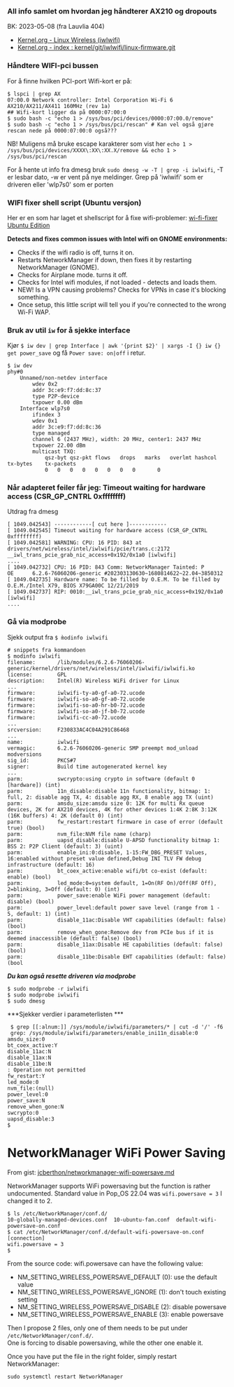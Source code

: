 ### All info samlet om hvordan jeg håndterer AX210 og dropouts

BK: 2023-05-08 (fra Lauvlia 404)

* [Kernel.org - Linux Wireless (iwlwifi)](https://wireless.wiki.kernel.org/en/users/drivers/iwlwifi)
* [Kernel.org - index : kernel/git/iwlwifi/linux-firmware.git](https://git.kernel.org/pub/scm/linux/kernel/git/iwlwifi/linux-firmware.git/)

### Håndtere WIFI-pci bussen

For å finne hvilken PCI-port Wifi-kort er på:

``` console
$ lspci | grep AX
07:00.0 Network controller: Intel Corporation Wi-Fi 6 AX210/AX211/AX411 160MHz (rev 1a)
## Wifi-kort ligger da på 0000:07:00:0 
$ sudo bash -c "echo 1 > /sys/bus/pci/devices/0000:07:00.0/remove"
$ sudo bash -c "echo 1 > /sys/bus/pci/rescan" # Kan vel også gjøre rescan nede på 0000:07:00:0 også???
```
NB!  Muligens må bruke escape karakterer som vist her `echo 1 > /sys/bus/pci/devices/XXXX\:XX\:XX.X/remove && echo 1 > /sys/bus/pci/rescan`


For å hente ut info fra dmesg bruk `sudo dmesg -w -T | grep -i iwlwifi`, -T er lesbar dato, -w er vent på nye meldinger.
Grep på 'iwlwifi' som er driveren eller 'wlp7s0' som er porten


### WIFI fixer shell script (Ubuntu versjon)
Her er en som har laget et shellscript for å fixe wifi-problemer:  [wi-fi-fixer Ubuntu Edition](https://github.com/ctsdownloads/wi-fi-fixer)

**Detects and fixes common issues with Intel wifi on GNOME environments:**

- Checks if the wifi radio is off, turns it on.
- Restarts NetworkManager if down, then fixes it by restarting NetworkManager (GNOME).
- Checks for Airplane mode. turns it off.
- Checks for Intel wifi modules, if not loaded - detects and loads them.
- NEW! Is a VPN causing problems? Checks for VPNs in case it's blocking something.
- Once setup, this little script will tell you if you're connected to the wrong Wi-Fi WAP.

### Bruk av util `iw` for å sjekke interface

Kjør `$ iw dev | grep Interface | awk '{print $2}' | xargs -I {} iw {} get power_save`  og få `Power save: on|off`
 i retur.
 
```console
$ iw dev
phy#0
	Unnamed/non-netdev interface
		wdev 0x2
		addr 3c:e9:f7:dd:8c:37
		type P2P-device
		txpower 0.00 dBm
	Interface wlp7s0
		ifindex 3
		wdev 0x1
		addr 3c:e9:f7:dd:8c:36
		type managed
		channel 6 (2437 MHz), width: 20 MHz, center1: 2437 MHz
		txpower 22.00 dBm
		multicast TXQ:
			qsz-byt	qsz-pkt	flows	drops	marks	overlmt	hashcol	tx-bytes	tx-packets
			0	0	0	0	0	0	0	0		0
```

### Når adapteret feiler får jeg: Timeout waiting for hardware access (CSR_GP_CNTRL 0xffffffff)

Utdrag fra dmesg
```console
[ 1049.042543] ------------[ cut here ]------------
[ 1049.042545] Timeout waiting for hardware access (CSR_GP_CNTRL 0xffffffff)
[ 1049.042581] WARNING: CPU: 16 PID: 843 at drivers/net/wireless/intel/iwlwifi/pcie/trans.c:2172 __iwl_trans_pcie_grab_nic_access+0x192/0x1a0 [iwlwifi]
....
[ 1049.042732] CPU: 16 PID: 843 Comm: NetworkManager Tainted: P           OE      6.2.6-76060206-generic #202303130630~1680814622~22.04~3850312
[ 1049.042735] Hardware name: To be filled by O.E.M. To be filled by O.E.M./Intel X79, BIOS X79GA00C 12/21/2019
[ 1049.042737] RIP: 0010:__iwl_trans_pcie_grab_nic_access+0x192/0x1a0 [iwlwifi]
....
```
### Gå via modprobe

Sjekk output fra `$ m̀odinfo iwlwifi`

```console
# snippets fra kommandoen 
$ modinfo iwlwifi
filename:       /lib/modules/6.2.6-76060206-generic/kernel/drivers/net/wireless/intel/iwlwifi/iwlwifi.ko
license:        GPL
description:    Intel(R) Wireless WiFi driver for Linux
...
firmware:       iwlwifi-ty-a0-gf-a0-72.ucode
firmware:       iwlwifi-so-a0-gf-a0-72.ucode
firmware:       iwlwifi-so-a0-hr-b0-72.ucode
firmware:       iwlwifi-so-a0-jf-b0-72.ucode
firmware:       iwlwifi-cc-a0-72.ucode
...
srcversion:     F230833AC4C04A291C86468
...
name:           iwlwifi
vermagic:       6.2.6-76060206-generic SMP preempt mod_unload modversions 
sig_id:         PKCS#7
signer:         Build time autogenerated kernel key
...
parm:           swcrypto:using crypto in software (default 0 [hardware]) (int)
parm:           11n_disable:disable 11n functionality, bitmap: 1: full, 2: disable agg TX, 4: disable agg RX, 8 enable agg TX (uint)
parm:           amsdu_size:amsdu size 0: 12K for multi Rx queue devices, 2K for AX210 devices, 4K for other devices 1:4K 2:8K 3:12K (16K buffers) 4: 2K (default 0) (int)
parm:           fw_restart:restart firmware in case of error (default true) (bool)
parm:           nvm_file:NVM file name (charp)
parm:           uapsd_disable:disable U-APSD functionality bitmap 1: BSS 2: P2P Client (default: 3) (uint)
parm:           enable_ini:0:disable, 1-15:FW_DBG_PRESET Values, 16:enabled without preset value defined,Debug INI TLV FW debug infrastructure (default: 16)
parm:           bt_coex_active:enable wifi/bt co-exist (default: enable) (bool)
parm:           led_mode:0=system default, 1=On(RF On)/Off(RF Off), 2=blinking, 3=Off (default: 0) (int)
parm:           power_save:enable WiFi power management (default: disable) (bool)
parm:           power_level:default power save level (range from 1 - 5, default: 1) (int)
parm:           disable_11ac:Disable VHT capabilities (default: false) (bool)
parm:           remove_when_gone:Remove dev from PCIe bus if it is deemed inaccessible (default: false) (bool)
parm:           disable_11ax:Disable HE capabilities (default: false) (bool)
parm:           disable_11be:Disable EHT capabilities (default: false) (bool
```

***Du kan også resette driveren via modprobe***
```console
$ sudo modprobe -r iwlwifi
$ sudo modprobe iwlwifi
$ sudo dmesg
```

***Sjekker verdier i parameterlisten ***

```console
 $ grep [[:alnum:]] /sys/module/iwlwifi/parameters/* | cut -d '/' -f6
 grep: /sys/module/iwlwifi/parameters/enable_ini11n_disable:0
amsdu_size:0
bt_coex_active:Y
disable_11ac:N
disable_11ax:N
disable_11be:N
: Operation not permitted
fw_restart:Y
led_mode:0
nvm_file:(null)
power_level:0
power_save:N
remove_when_gone:N
swcrypto:0
uapsd_disable:3
$
```


NetworkManager WiFi Power Saving
================================

From gist: [jcberthon/networkmanager-wifi-powersave.md](https://gist.github.com/jcberthon/ea8cfe278998968ba7c5a95344bc8b55)

NetworkManager supports WiFi powersaving but the function is rather undocumented. Standard value in Pop_OS 22.04 was `wifi.powersave = 3`
I changed it to 2.

```console
$ ls /etc/NetworkManager/conf.d/
10-globally-managed-devices.conf  10-ubuntu-fan.conf  default-wifi-powersave-on.conf
$ cat /etc/NetworkManager/conf.d/default-wifi-powersave-on.conf
[connection]
wifi.powersave = 3
$ 
```


From the source code: wifi.powersave can have the following value:

  - NM_SETTING_WIRELESS_POWERSAVE_DEFAULT (0): use the default value
  - NM_SETTING_WIRELESS_POWERSAVE_IGNORE  (1): don't touch existing setting
  - NM_SETTING_WIRELESS_POWERSAVE_DISABLE (2): disable powersave
  - NM_SETTING_WIRELESS_POWERSAVE_ENABLE  (3): enable powersave

Then I propose 2 files, only one of them needs to be put under `/etc/NetworkManager/conf.d/`.  
One is forcing to disable powersaving, while the other one enable it.

Once you have put the file in the right folder, simply restart NetworkManager:

    sudo systemctl restart NetworkManager


